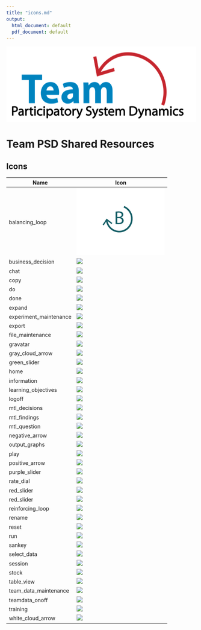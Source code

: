 ```yaml
---
title: "icons.md"
output:
  html_document: default
  pdf_document: default
---
```

<img src = "https://github.com/lzim/teampsd/blob/teampsd_style/teampsd_logo/team_psd_logo_sm.png"
     height = "200" width = "600">  

# Team PSD Shared Resources

## Icons  

**Name** | **Icon**  
--- | ---
balancing_loop | <img src = "https://raw.githubusercontent.com/lzim/teampsd/sdp_2018_11_21/resources/icons/balancing_loop.png">
business_decision | <img src = "https://github.com/lzim/teampsd/sdp_2018_11_21/resources/icons/business_decision.png">
chat | <img src = "https://github.com/lzim/teampsd/sdp_2018_11_21/resources/icons/chat.png">
copy | <img src = "https://github.com/lzim/teampsd/sdp_2018_11_21/resources/icons/copy.png">
do | <img src = "https://github.com/lzim/teampsd/sdp_2018_11_21/resources/icons/do.png">
done | <img src = "https://github.com/lzim/teampsd/sdp_2018_11_21/resources/icons/done.png">
expand | <img src = "https://github.com/lzim/teampsd/sdp_2018_11_21/resources/icons/expand.png">
experiment_maintenance | <img src = "https://github.com/lzim/teampsd/sdp_2018_11_21/resources/icons/experiment_maintenance.png">
export | <img src = "https://github.com/lzim/teampsd/sdp_2018_11_21/resources/icons/export.png">
file_maintenance | <img src = "https://github.com/lzim/teampsd/sdp_2018_11_21/resources/icons/file_maintenance.png">
gravatar | <img src = "https://github.com/lzim/teampsd/sdp_2018_11_21/resources/icons/gravatar.png">
gray_cloud_arrow | <img src = "https://github.com/lzim/teampsd/sdp_2018_11_21/resources/icons/gray_cloud_arrow.png">
green_slider | <img src = "https://github.com/lzim/teampsd/sdp_2018_11_21/resources/icons/green_slider.png">
home | <img src = "https://github.com/lzim/teampsd/sdp_2018_11_21/resources/icons/home.png">
information | <img src = "https://github.com/lzim/teampsd/sdp_2018_11_21/resources/icons/information.png">
learning_objectives | <img src = "https://github.com/lzim/teampsd/sdp_2018_11_21/resources/icons/learning_objectives.png">
logoff | <img src = "https://github.com/lzim/teampsd/sdp_2018_11_21/resources/icons/logoff.png">
mtl_decisions | <img src = "https://github.com/lzim/teampsd/sdp_2018_11_21/resources/icons/mtl_decisions.png">
mtl_findings | <img src = "https://github.com/lzim/teampsd/sdp_2018_11_21/resources/icons/mtl_findings.png">
mtl_question | <img src = "https://github.com/lzim/teampsd/sdp_2018_11_21/resources/icons/mtl_question.png">
negative_arrow | <img src = "https://github.com/lzim/teampsd/sdp_2018_11_21/resources/icons/negative_arrow.png">
output_graphs | <img src = "https://github.com/lzim/teampsd/sdp_2018_11_21/resources/icons/output_graphs.png">
play | <img src = "https://github.com/lzim/teampsd/sdp_2018_11_21/resources/icons/play.png">
positive_arrow | <img src = "https://github.com/lzim/teampsd/sdp_2018_11_21/resources/icons/positive_arrow.png">
purple_slider | <img src = "https://github.com/lzim/teampsd/sdp_2018_11_21/resources/icons/purple_slider.png">
rate_dial | <img src = "https://github.com/lzim/teampsd/sdp_2018_11_21/resources/icons/rate_dial.png">
red_slider | <img src = "https://github.com/lzim/teampsd/sdp_2018_11_21/resources/icons/red_slider_experiment.png">
red_slider | <img src = "https://github.com/lzim/teampsd/sdp_2018_11_21/resources/icons/red_slider.png">
reinforcing_loop | <img src = "https://github.com/lzim/teampsd/sdp_2018_11_21/resources/icons/reinforcing_loop.png">
rename | <img src = "https://github.com/lzim/teampsd/sdp_2018_11_21/resources/icons/rename.png">
reset | <img src = "https://github.com/lzim/teampsd/sdp_2018_11_21/resources/icons/reset.png">
run | <img src = "https://github.com/lzim/teampsd/sdp_2018_11_21/resources/icons/run.png">
sankey | <img src = "https://github.com/lzim/teampsd/sdp_2018_11_21/resources/icons/sankey.png">
select_data | <img src = "https://github.com/lzim/teampsd/sdp_2018_11_21/resources/icons/select_data.png">
session | <img src = "https://github.com/lzim/teampsd/sdp_2018_11_21/resources/icons/session.png"> 
stock | <img src = "https://github.com/lzim/teampsd/sdp_2018_11_21/resources/icons/stock.png">
table_view | <img src = "https://github.com/lzim/teampsd/sdp_2018_11_21/resources/icons/table_view.png">
team_data_maintenance | <img src = "https://github.com/lzim/teampsd/sdp_2018_11_21/resources/icons/team_data_maintenance.png">
teamdata_onoff | <img src = "https://github.com/lzim/teampsd/sdp_2018_11_21/resources/icons/teamdata_onoff.png">
training | <img src = "https://github.com/lzim/teampsd/sdp_2018_11_21/resources/icons/training.png">
white_cloud_arrow | <img src = "https://github.com/lzim/teampsd/sdp_2018_11_21/resources/icons/white_cloud_arrow.png">
